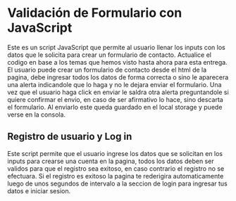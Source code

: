 # Validación de Formulario con JavaScript

Este es un script JavaScript que permite al usuario llenar los inputs con los datos que le solicita para crear un formulario de contacto. Actualice el codigo en base a los temas que hemos visto hasta ahora para esta entrega. El usuario puede crear un formulario de contacto desde el html de la pagina, debe ingresar todos los datos de forma correcta o sino le aparecera una alerta indicandole que lo haga y no le dejara enviar el formulario. Una vez que el usuario haga click en enviar le saldra otra alerta preguntandole si quiere confirmar el envio, en caso de ser afirmativo lo hace, sino descarta el formulario. Al enviarlo este queda guardado en el local storage y puede verse en la consola.

## Registro de usuario y Log in

Este script permite que el usuario ingrese los datos que se solicitan en los inputs para crearse una cuenta en la pagina, todos los datos deben ser validos para que el registro sea exitoso, en caso contrario el registro no se efectuara. Si el registro es exitoso la pagina te rederigira automaticamente luego de unos segundos de intervalo a la seccion de login para ingresar tus datos e iniciar sesion.